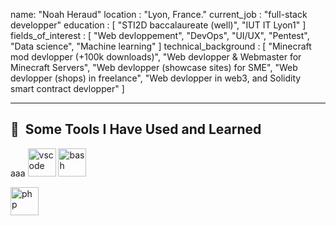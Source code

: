name: "Noah Heraud"
location : "Lyon, France."
current_job : "full-stack developper"
education : [
  "STI2D baccalaureate (well)",
  "IUT IT Lyon1"
]
fields_of_interest : [
  "Web devloppement",
  "DevOps",
  "UI/UX",
  "Pentest",
  "Data science",
  "Machine learning"
]
technical_background : [
  "Minecraft mod devlopper (+100k downloads)",
  "Web devlopper & Webmaster for Minecraft Servers",
  "Web devlopper (showcase sites) for SME",
  "Web devlopper (shops) in freelance",
  "Web devlopper in web3, and Solidity smart contract devlopper"
]

---

<h2> 🚀 &nbsp;Some Tools I Have Used and Learned</h2>
<p align="left"> aaa
<img src="https://cdn.jsdelivr.net/gh/devicons/devicon/icons/visualstudio/visualstudio-plain.svg" alt="vscode" width="45" height="45"/>
<img src="https://cdn.jsdelivr.net/gh/devicons/devicon/icons/bash/bash-original.svg" alt="bash" width="45" height="45"/>

</p>
<p align="left">
  <img src="https://cdn.jsdelivr.net/gh/devicons/devicon/icons/php/php-original.svg" alt="php" width="45" height="45"/>
</p>
